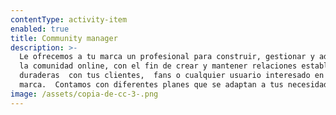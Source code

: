 ```yaml
---
contentType: activity-item
enabled: true
title: Community manager
description: >-
  Le ofrecemos a tu marca un profesional para construir, gestionar y administrar
  la comunidad online, con el fin de crear y mantener relaciones estables y
  duraderas  con tus clientes,  fans o cualquier usuario interesado en la
  marca.  Contamos con diferentes planes que se adaptan a tus necesidades. 
image: /assets/copia-de-cc-3-.png
---
```


